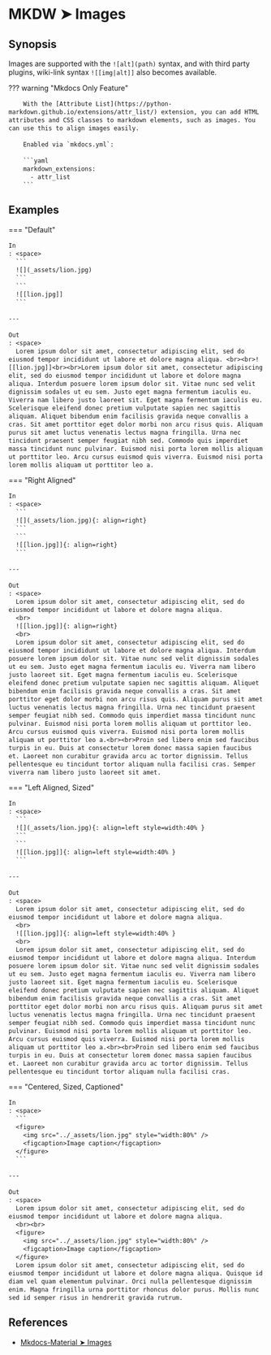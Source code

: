 # MKDW ➤ Images

## Synopsis

Images are supported with the `![alt](path)` syntax, and with third party plugins, wiki-link syntax `![[​img|alt]]` also becomes available.

??? warning "Mkdocs Only Feature"

        With the [Attribute List](https://python-markdown.github.io/extensions/attr_list/) extension, you can add HTML attributes and CSS classes to markdown elements, such as images. You can use this to align images easily.

        Enabled via `mkdocs.yml`:

        ```yaml
        markdown_extensions:
          - attr_list
        ```

## Examples

=== "Default"

    In
    : <space>
      ```
      ![](_assets/lion.jpg)
      ```
      ```
      ![[​lion.jpg]]
      ```

    ---

    Out
    : <space>
      Lorem ipsum dolor sit amet, consectetur adipiscing elit, sed do eiusmod tempor incididunt ut labore et dolore magna aliqua. <br><br>![[lion.jpg]]<br><br>Lorem ipsum dolor sit amet, consectetur adipiscing elit, sed do eiusmod tempor incididunt ut labore et dolore magna aliqua. Interdum posuere lorem ipsum dolor sit. Vitae nunc sed velit dignissim sodales ut eu sem. Justo eget magna fermentum iaculis eu. Viverra nam libero justo laoreet sit. Eget magna fermentum iaculis eu. Scelerisque eleifend donec pretium vulputate sapien nec sagittis aliquam. Aliquet bibendum enim facilisis gravida neque convallis a cras. Sit amet porttitor eget dolor morbi non arcu risus quis. Aliquam purus sit amet luctus venenatis lectus magna fringilla. Urna nec tincidunt praesent semper feugiat nibh sed. Commodo quis imperdiet massa tincidunt nunc pulvinar. Euismod nisi porta lorem mollis aliquam ut porttitor leo. Arcu cursus euismod quis viverra. Euismod nisi porta lorem mollis aliquam ut porttitor leo a.

=== "Right Aligned"

    In
    : <space>
      ```
      ![](_assets/lion.jpg){: align=right}
      ```
      ```
      ![[​lion.jpg]]{: align=right}
      ```

    ---

    Out
    : <space>
      Lorem ipsum dolor sit amet, consectetur adipiscing elit, sed do eiusmod tempor incididunt ut labore et dolore magna aliqua.
      <br>
      ![[lion.jpg]]{: align=right}
      <br>
      Lorem ipsum dolor sit amet, consectetur adipiscing elit, sed do eiusmod tempor incididunt ut labore et dolore magna aliqua. Interdum posuere lorem ipsum dolor sit. Vitae nunc sed velit dignissim sodales ut eu sem. Justo eget magna fermentum iaculis eu. Viverra nam libero justo laoreet sit. Eget magna fermentum iaculis eu. Scelerisque eleifend donec pretium vulputate sapien nec sagittis aliquam. Aliquet bibendum enim facilisis gravida neque convallis a cras. Sit amet porttitor eget dolor morbi non arcu risus quis. Aliquam purus sit amet luctus venenatis lectus magna fringilla. Urna nec tincidunt praesent semper feugiat nibh sed. Commodo quis imperdiet massa tincidunt nunc pulvinar. Euismod nisi porta lorem mollis aliquam ut porttitor leo. Arcu cursus euismod quis viverra. Euismod nisi porta lorem mollis aliquam ut porttitor leo a.<br><br>Proin sed libero enim sed faucibus turpis in eu. Duis at consectetur lorem donec massa sapien faucibus et. Laoreet non curabitur gravida arcu ac tortor dignissim. Tellus pellentesque eu tincidunt tortor aliquam nulla facilisi cras. Semper viverra nam libero justo laoreet sit amet.

=== "Left Aligned, Sized"

    In
    : <space>
      ```
      ![](_assets/lion.jpg){: align=left style=width:40% }
      ```
      ```
      ![[​lion.jpg]]{: align=left style=width:40% }
      ```

    ---

    Out
    : <space>
      Lorem ipsum dolor sit amet, consectetur adipiscing elit, sed do eiusmod tempor incididunt ut labore et dolore magna aliqua.
      <br>
      ![[lion.jpg]]{: align=left style=width:40% }
      <br>
      Lorem ipsum dolor sit amet, consectetur adipiscing elit, sed do eiusmod tempor incididunt ut labore et dolore magna aliqua. Interdum posuere lorem ipsum dolor sit. Vitae nunc sed velit dignissim sodales ut eu sem. Justo eget magna fermentum iaculis eu. Viverra nam libero justo laoreet sit. Eget magna fermentum iaculis eu. Scelerisque eleifend donec pretium vulputate sapien nec sagittis aliquam. Aliquet bibendum enim facilisis gravida neque convallis a cras. Sit amet porttitor eget dolor morbi non arcu risus quis. Aliquam purus sit amet luctus venenatis lectus magna fringilla. Urna nec tincidunt praesent semper feugiat nibh sed. Commodo quis imperdiet massa tincidunt nunc pulvinar. Euismod nisi porta lorem mollis aliquam ut porttitor leo. Arcu cursus euismod quis viverra. Euismod nisi porta lorem mollis aliquam ut porttitor leo a.<br><br>Proin sed libero enim sed faucibus turpis in eu. Duis at consectetur lorem donec massa sapien faucibus et. Laoreet non curabitur gravida arcu ac tortor dignissim. Tellus pellentesque eu tincidunt tortor aliquam nulla facilisi cras.

=== "Centered, Sized, Captioned"

    In
    : <space>
      ```
      <figure>
        <img src="../_assets/lion.jpg" style="width:80%" />
        <figcaption>Image caption</figcaption>
      </figure>
      ```

    ---

    Out
    : <space>
      Lorem ipsum dolor sit amet, consectetur adipiscing elit, sed do eiusmod tempor incididunt ut labore et dolore magna aliqua.
      <br><br>
      <figure>
        <img src="../_assets/lion.jpg" style="width:80%" />
        <figcaption>Image caption</figcaption>
      </figure>
      Lorem ipsum dolor sit amet, consectetur adipiscing elit, sed do eiusmod tempor incididunt ut labore et dolore magna aliqua. Quisque id diam vel quam elementum pulvinar. Orci nulla pellentesque dignissim enim. Magna fringilla urna porttitor rhoncus dolor purus. Mollis nunc sed id semper risus in hendrerit gravida rutrum.

## References

- [Mkdocs-Material ➤ Images](https://squidfunk.github.io/mkdocs-material-insiders/reference/images/)
